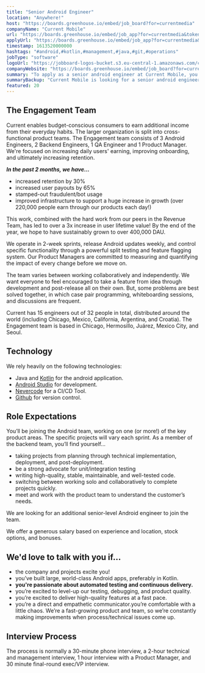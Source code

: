 ```yaml
---
title: "Senior Android Engineer"
location: "Anywhere!"
host: "https://boards.greenhouse.io/embed/job_board?for=currentmedia"
companyName: "Current Mobile"
url: "https://boards.greenhouse.io/embed/job_app?for=currentmedia&token=4365976002"
applyUrl: "https://boards.greenhouse.io/embed/job_app?for=currentmedia&token=4365976002#app"
timestamp: 1613520000000
hashtags: "#android,#kotlin,#management,#java,#git,#operations"
jobType: "software"
logoUrl: "https://jobboard-logos-bucket.s3.eu-central-1.amazonaws.com/current-mobile"
companyWebsite: "https://boards.greenhouse.io/embed/job_board?for=currentmedia"
summary: "To apply as a senior android engineer at Current Mobile, you preferably need to have some knowledge of: experience in: #android, #kotlin, #management."
summaryBackup: "Current Mobile is looking for a senior android engineer that has experience in: #android, #kotlin, #management."
featured: 20
---
```


## The Engagement Team

Current enables budget-conscious consumers to earn additional income from their everyday habits. The larger organization is split into cross-functional product teams. The Engagement team consists of 3 Android Engineers, 2 Backend Engineers, 1 QA Engineer and 1 Product Manager. We're focused on increasing daily users' earning, improving onboarding, and ultimately increasing retention.

**_In the past 2 months, we have…_**

*   increased retention by 30%
*   increased user payouts by 65%
*   stamped-out fraudulent/bot usage
*   improved infrastructure to support a huge increase in growth (over 220,000 people earn through our products each day!)

This work, combined with the hard work from our peers in the Revenue Team, has led to over a 3x increase in user lifetime value! By the end of the year, we hope to have sustainably grown to over 400,000 DAU.

We operate in 2-week sprints, release Android updates weekly, and control specific functionality through a powerful split testing and feature flagging system. Our Product Managers are committed to measuring and quantifying the impact of every change before we move on.

The team varies between working collaboratively and independently. We want everyone to feel encouraged to take a feature from idea through development and post-release all on their own. But, some problems are best solved together, in which case pair programming, whiteboarding sessions, and discussions are frequent.

Current has 15 engineers out of 32 people in total, distributed around the world (including Chicago, Mexico, California, Argentina, and Croatia). The Engagement team is based in Chicago, Hermosillo, Juárez, Mexico City, and Seoul.

## Technology

We rely heavily on the following technologies:

*   Java and [Kotlin](https://developer.android.com/kotlin) for the android application.
*   [Android Studio](https://developer.android.com/studio) for development.
*   [Nevercode](https://nevercode.io/) for a CI/CD Tool.
*   [Github](https://github.com/) for version control.

## Role Expectations

You’ll be joining the Android team, working on one (or more!) of the key product areas. The specific projects will vary each sprint. As a member of the backend team, you’ll find yourself...

*   taking projects from planning through technical implementation, deployment, and post-deployment.
*   be a strong advocate for unit/integration testing
*   writing high-quality, stable, maintainable, and well-tested code.
*   switching between working solo and collaboratively to complete projects quickly.
*   meet and work with the product team to understand the customer’s needs.

We are looking for an additional senior-level Android engineer to join the team.

We offer a generous salary based on experience and location, stock options, and bonuses.

## We'd love to talk with you if…

*   the company and projects excite you!
*   you’ve built large, world-class Android apps, preferably in Kotlin.
*   **you're passionate about automated testing and continuous delivery.**
*   you’re excited to level-up our testing, debugging, and product quality.
*   you’re excited to deliver high-quality features at a fast pace.
*   you’re a direct and empathetic communicator.you’re comfortable with a little chaos. We’re a fast-growing product and team, so we’re constantly making improvements when process/technical issues come up.

## Interview Process

The process is normally a 30-minute phone interview, a 2-hour technical and management interview, 1 hour interview with a Product Manager, and 30 minute final-round exec/VP interview.

